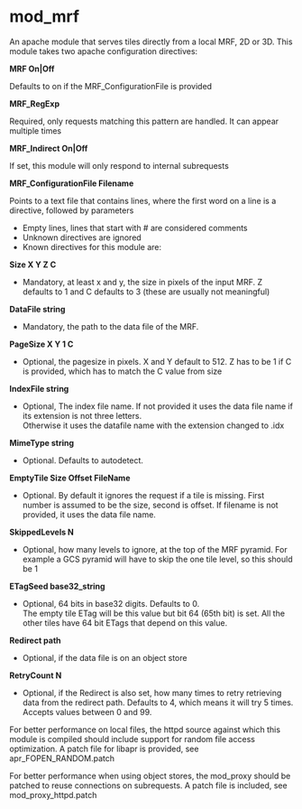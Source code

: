 # mod_mrf

An apache module that serves tiles directly from a local MRF, 2D or 3D. 
This module takes two apache configuration directives:

 **MRF On|Off**
 
 Defaults to on if the MRF_ConfigurationFile is provided

 **MRF_RegExp**

 Required, only requests matching this pattern are handled.  It can appear multiple times

 **MRF_Indirect On|Off**

 If set, this module will only respond to internal subrequests

 **MRF_ConfigurationFile  Filename**

 Points to a text file that contains lines, where the first word on a line is a directive, followed by parameters
 - Empty lines, lines that start with # are considered comments
 - Unknown directives are ignored
 - Known directives for this module are:

  **Size X Y Z C**
  - Mandatory, at least x and y, the size in pixels of the input MRF.  Z defaults to 1 and C defaults to 3 (these are usually not meaningful)

  **DataFile string**
  - Mandatory, the path to the data file of the MRF.

  **PageSize X Y 1 C**
  - Optional, the pagesize in pixels.  X and Y default to 512. Z has to be 1 if C is provided, which has to match the C value from size

  **IndexFile string**
  - Optional, The index file name.
  If not provided it uses the data file name if its extension is not three letters.  
  Otherwise it uses the datafile name with the extension changed to .idx
 
  **MimeType string**
  - Optional.  Defaults to autodetect.

  **EmptyTile Size Offset FileName**
  - Optional.  By default it ignores the request if a tile is missing.
  First number is assumed to be the size, second is offset.
  If filename is not provided, it uses the data file name.

  **SkippedLevels N**
  - Optional, how many levels to ignore, at the top of the MRF pyramid.
  For example a GCS pyramid will have to skip the one tile level, so this should be 1
 
  **ETagSeed base32_string**
  - Optional, 64 bits in base32 digits.  Defaults to 0.  
  The empty tile ETag will be this value but bit 64 (65th bit) is set. All the other tiles
  have 64 bit ETags that depend on this value.
 
  **Redirect path**
  - Optional, if the data file is on an object store

  **RetryCount N**
  - Optional, if the Redirect is also set, how many times to retry retrieving data from the redirect path.  Defaults to 4, which means it will try 5 times.  Accepts values between 0 and 99.

For better performance on local files, the httpd source against which this module is compiled should include support for random file access optimization. A patch file for libapr is provided, see apr_FOPEN_RANDOM.patch

For better performance when using object stores, the mod_proxy should be patched to reuse connections on subrequests.  A patch file is included, see mod_proxy_httpd.patch
